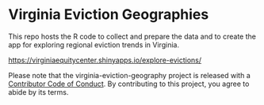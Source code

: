# Virginia Eviction Geographies

This repo hosts the R code to collect and prepare the data and to create the app for exploring regional eviction trends in Virginia.

<https://virginiaequitycenter.shinyapps.io/explore-evictions/>

Please note that the virginia-eviction-geography project is released with a [Contributor Code of Conduct](https://contributor-covenant.org/version/2/1/CODE_OF_CONDUCT.html). By contributing to this project, you agree to abide by its terms.
